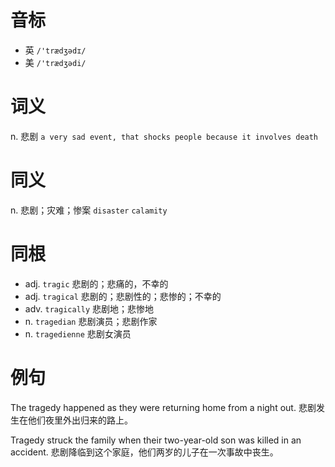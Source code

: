 # 音标

- 英 `/'trædʒədɪ/`
- 美 `/'trædʒədi/`

# 词义

n. 悲剧
`a very sad event, that shocks people because it involves death`

# 同义

n. 悲剧；灾难；惨案
`disaster` `calamity`

# 同根

- adj. `tragic` 悲剧的；悲痛的，不幸的
- adj. `tragical` 悲剧的；悲剧性的；悲惨的；不幸的
- adv. `tragically` 悲剧地；悲惨地
- n. `tragedian` 悲剧演员；悲剧作家
- n. `tragedienne` 悲剧女演员

# 例句

The tragedy happened as they were returning home from a night out.
悲剧发生在他们夜里外出归来的路上。

Tragedy struck the family when their two-year-old son was killed in an accident.
悲剧降临到这个家庭，他们两岁的儿子在一次事故中丧生。


